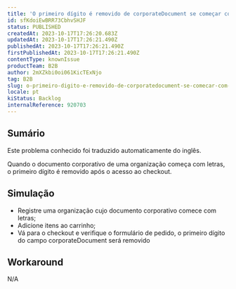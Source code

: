 ```yaml
---
title: 'O primeiro dígito é removido de corporateDocument se começar com letras'
id: sfKdoiEwBRR73CbhvSHJF
status: PUBLISHED
createdAt: 2023-10-17T17:26:20.683Z
updatedAt: 2023-10-17T17:26:21.490Z
publishedAt: 2023-10-17T17:26:21.490Z
firstPublishedAt: 2023-10-17T17:26:21.490Z
contentType: knownIssue
productTeam: B2B
author: 2mXZkbi0oi061KicTExNjo
tag: B2B
slug: o-primeiro-digito-e-removido-de-corporatedocument-se-comecar-com-letras
locale: pt
kiStatus: Backlog
internalReference: 920703
---
```


## Sumário

<div class="alert alert-info">
  <p>Este problema conhecido foi traduzido automaticamente do inglês.</p>
</div>


Quando o documento corporativo de uma organização começa com letras, o primeiro dígito é removido após o acesso ao checkout.

## Simulação



- Registre uma organização cujo documento corporativo comece com letras;
- Adicione itens ao carrinho;
- Vá para o checkout e verifique o formulário de pedido, o primeiro dígito do campo corporateDocument será removido

## Workaround


N/A




